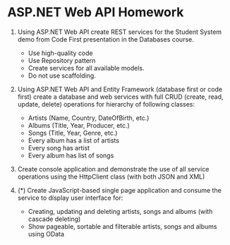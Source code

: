 ASP.NET Web API Homework
========================

1. Using ASP.NET Web API create REST services for the Student System demo from Code First presentation in the Databases course.
	*	Use high-quality code
	*	Use Repository pattern
	*	Create services for all available models.
	*	Do not use scaffolding.

2. Using ASP.NET Web API and Entity Framework (database first or code first) create a database and web services with full CRUD (create, read, update, delete) operations for hierarchy of following classes:
	*	Artists (Name, Country, DateOfBirth, etc.)
	*	Albums (Title, Year, Producer, etc.)
	*	Songs (Title, Year, Genre, etc.)
	*	Every album has a list of artists
	*	Every song has artist
	*	Every album has list of songs

3. Create console application and demonstrate the use of all service operations using the HttpClient class (with both JSON and XML)

4. (*) Create JavaScript-based single page application and consume the service to display user interface for:
	*	Creating, updating and deleting artists, songs and albums (with cascade deleting)
	*	Show pageable, sortable and filterable artists, songs and albums using OData